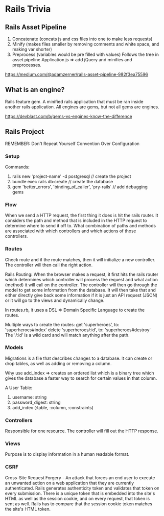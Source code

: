 # Rails Trivia
## Rails Asset Pipeline
1) Concatenate (concats js and css files into one to make less requests)
2) Minify (makes files smaller by removing comments and white space, and making var shorter)
3) Preprocess (variables would be pre filled with values)
Follows the tree in asset pipeline
Application.js => add jQuery and minifies and preprocesses.

https://medium.com/@adamzerner/rails-asset-pipeline-982f3ea75596

## What is an engine?
Rails feature gem. A minified rails application that must be ran inside another rails application.
All engines are gems, but not all gems are engines.

https://devblast.com/b/gems-vs-engines-know-the-difference

## Rails Project
REMEMBER:
Don't Repeat Yourself
Convention Over Configuration

### Setup
Commands:
1) rails new 'project-name' -d postgresql // create the project
2) bundle exec rails db:create // create the database
3) gem 'better_errors', 'binding_of_caller', 'pry-rails' // add debugging gems

### Flow
When we send a HTTP request, the first thing it does is hit the rails router.
It considers the path and method that is included in the HTTP request to determine
where to send it off to.  What combination of paths and methods are associated with
which controllers and which actions of those controllers.

### Routes
Check route and if the route matches, then it will initialize a new controller.
The controller will then call the right action.

Rails Routing:
When the browser makes a request, it first hits the rails router which determines
which controller will process the request and what action (method) it will call
on the controller. The controller will then go through the model to get some
information from the database. It will then take that and either directly give
back some information if it is just an API request (JSON) or it will go to the
views and dynamically change.

In routes.rb, it uses a DSL => Domain Specific Language to create the routes.

Multiple ways to create the routes:
get 'superheroes', to: 'superheroes#index'
delete 'superheroes/:id', to: 'superheroes#destroy'
The '/:id' is a wild card and will match anything after the path.

### Models

Migrations is a file that describes changes to a database.  It can create or drop tables,
as well as adding or removing a column.

Why use add_index => creates an ordered list which is a binary tree which gives the database
a faster way to search for certain values in that column.

A User Table:
1) username: string
2) password_digest: string
3) add_index (:table, :column, :constraints)

### Controllers
Responsible for one resource. The controller will fill out the HTTP response.

### Views
Purpose is to display information in a human readable format.

### CSRF
Cross-Site Request Forgery - An attack that forces an end user to execute an
unwanted action on a web application that they are currently authenticated. Rails
generates authenticity token and validates that token on every submission. There
is a unique token that is embedded into the site's HTML as well as the session cookie,
and on every request, that token is sent as well. Rails has to compare that the session
cookie token matches the site's HTML token.

